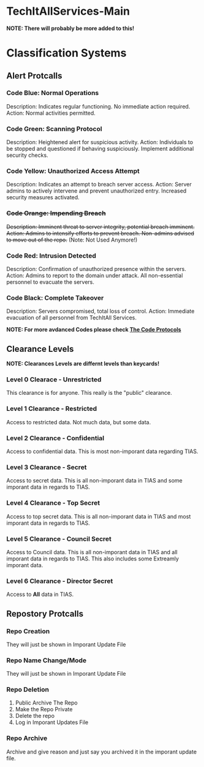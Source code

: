 # TechItAllServices-Main

**NOTE: There will probably be more added to this!**

# Classification Systems

## Alert Protcalls
### Code Blue: Normal Operations

Description: Indicates regular functioning. No immediate action required. Action: Normal activities permitted.

### Code Green: Scanning Protocol

Description: Heightened alert for suspicious activity. Action: Individuals to be stopped and questioned if behaving suspiciously. Implement additional security checks.

### Code Yellow: Unauthorized Access Attempt

Description: Indicates an attempt to breach server access. Action: Server admins to actively intervene and prevent unauthorized entry. Increased security measures activated.

### ~~Code Orange: Impending Breach~~

~~Description: Imminent threat to server integrity, potential breach imminent. Action: Admins to intensify efforts to prevent breach. Non-admins advised to move out of the repo.~~ (Note: Not Used Anymore!)

### Code Red: Intrusion Detected

Description: Confirmation of unauthorized presence within the servers. Action: Admins to report to the domain under attack. All non-essential personnel to evacuate the servers.

### Code Black: Complete Takeover

Description: Servers compromised, total loss of control. Action: Immediate evacuation of all personnel from TechItAll Services.


**NOTE: For more avdanced Codes please check [The Code Protocols](https://github.com/TechItAllServices/TechItAllServices-Main/blob/main/protocols/code_protocols.md)**


## Clearance Levels
**NOTE: Clearances Levels are differnt levels than keycards!**
### Level 0 Clearace - Unrestricted
This clearance is for anyone. This really is the "public" clearance.
### Level 1 Clearance - Restricted
Access to restricted data. Not much data, but some data.
### Level 2 Clearance - Confidential
Access to confidential data. This is most non-imporant data regarding TIAS.
### Level 3 Clearance - Secret
Access to secret data. This is all non-imporant data in TIAS and some imporant data in regards to TIAS.
### Level 4 Clearance - Top Secret
Access to top secret data. This is all non-imporant data in TIAS and most imporant data in regards to TIAS.
### Level 5 Clearance - Council Secret
Access to Council data. This is all non-imporant data in TIAS and all imporant data in regards to TIAS. This also includes some Extreamly imporant data.
### Level 6 Clearance - Director Secret
Access to **All** data in TIAS.
## Repostory Protcalls

### Repo Creation

They will just be shown in Imporant Update File

### Repo Name Change/Mode

They will just be shown in Imporant Update File

### Repo Deletion
1. Public Archive The Repo
2. Make the Repo Private
3. Delete the repo
4. Log in Imporant Updates File

### Repo Archive
Archive and give reason and just say you archived it in the imporant update file.
